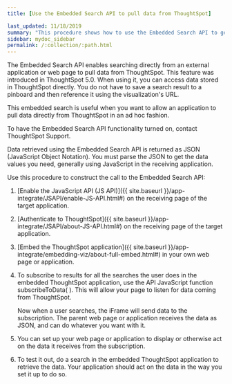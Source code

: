 ```yaml
---
title: [Use the Embedded Search API to pull data from ThoughtSpot]

last_updated: 11/18/2019
summary: "This procedure shows how to use the Embedded Search API to get data from ThoughtSpot."
sidebar: mydoc_sidebar
permalink: /:collection/:path.html
---
```

The Embedded Search API enables searching directly from an external application or web page to pull data from ThoughtSpot. This feature was introduced in ThoughtSpot 5.0. When using it, you can access data stored in ThoughtSpot directly. You do not have to save a search result to a pinboard and then reference it using the visualization's URL.

This embedded search is useful when you want to allow an application to pull data directly from ThoughtSpot in an ad hoc fashion.

To have the Embedded Search API functionality turned on, contact ThoughtSpot Support.

Data retrieved using the Embedded Search API is returned as JSON (JavaScript Object Notation). You must parse the JSON to get the data values you need, generally using JavaScript in the receiving application.

Use this procedure to construct the call to the Embedded Search API:

1. [Enable the JavaScript API (JS API)]({{ site.baseurl }}/app-integrate/JSAPI/enable-JS-API.html#) on the receiving page of the target application.

2. [Authenticate to ThoughtSpot]({{ site.baseurl }}/app-integrate/JSAPI/about-JS-API.html#) on the receiving page of the target application.

3. [Embed the ThoughtSpot application]({{ site.baseurl }}/app-integrate/embedding-viz/about-full-embed.html#) in your own web page or application.

4. To subscribe to results for all the searches the user does in the embedded ThoughtSpot application, use the API JavaScript function subscribeToData( ). This will allow your page to listen for data coming from ThoughtSpot.

   Now when a user searches, the iFrame will send data to the subscription. The parent web page or application receives the data as JSON, and can do whatever you want with it.

5. You can set up your web page or application to display or otherwise act on the data it receives from the subscription.

6. To test it out, do a search in the embedded ThoughtSpot application to retrieve the data. Your application should act on the data in the way you set it up to do so.
